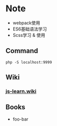# Note

* webpack使用
* ES6基础语法学习
* Scss学习 & 使用

## Command
```
php -S localhost:9999
```

## Wiki
### [js-learn.wiki](https://github.com/SBaof/js-learn/wiki)

## Books

* foo-bar
